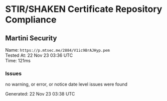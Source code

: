# STIR/SHAKEN Certificate Repository Compliance

## Martini Security

Name: `https://p.mtsec.me/2884/V1ic9BrAJHyp.pem`\
Tested At: 22 Nov 23 03:36 UTC\
Time: 121ms

### Issues

no warning, or error, or notice date level issues were found

Generated: 22 Nov 23 03:38 UTC